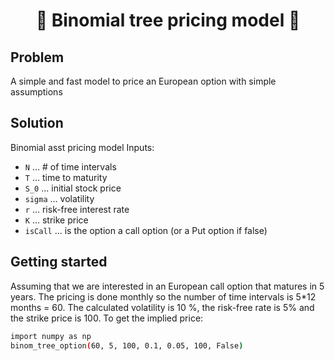 <h1 align="center" style="border-botom: none">
  <b>
    🐍 Binomial tree pricing model 🐍     
  </b>
</h1>


## Problem
A simple and fast model to price an European option with simple assumptions

## Solution
Binomial asst pricing model 
Inputs:
-  `N` ... # of time intervals
-  `T` ... time to maturity
-  `S_0` ... initial stock price
-  `sigma` ... volatility
-  `r` ... risk-free interest rate
-  `K` ... strike price
-  `isCall` ... is the option a call option (or a Put option if false)

## Getting started
Assuming that we are interested in an European call option that matures in 5 years. The pricing is done monthly so the number of time intervals is 5*12 months = 60.
The calculated volatility is 10 %, the risk-free rate is 5% and the strike price is 100. To get the implied price:
``` bash
import numpy as np
binom_tree_option(60, 5, 100, 0.1, 0.05, 100, False)
```

